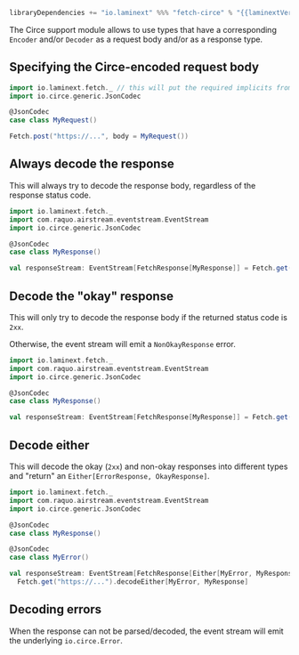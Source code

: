 ```scala
libraryDependencies += "io.laminext" %%% "fetch-circe" % "{{laminextVersion}}"
```

The Circe support module allows to use types that have a corresponding `Encoder` and/or `Decoder` as a request body and/or 
as a response type.

## Specifying the Circe-encoded request body

```scala
import io.laminext.fetch._ // this will put the required implicits from the fetch-circe module into the scope 
import io.circe.generic.JsonCodec

@JsonCodec
case class MyRequest()

Fetch.post("https://...", body = MyRequest())
```

## Always decode the response

This will always try to decode the response body, regardless of the response status code.

```scala
import io.laminext.fetch._  
import com.raquo.airstream.eventstream.EventStream
import io.circe.generic.JsonCodec

@JsonCodec
case class MyResponse()

val responseStream: EventStream[FetchResponse[MyResponse]] = Fetch.get("https://...").decode[MyResponse]
```

## Decode the "okay" response

This will only try to decode the response body if the returned status code is `2xx`.

Otherwise, the event stream will emit a `NonOkayResponse` error. 

```scala
import io.laminext.fetch._  
import com.raquo.airstream.eventstream.EventStream
import io.circe.generic.JsonCodec

@JsonCodec
case class MyResponse()

val responseStream: EventStream[FetchResponse[MyResponse]] = Fetch.get("https://...").decodeOkay[MyResponse]
```

## Decode either

This will decode the okay (`2xx`) and non-okay responses into different types and "return" an `Either[ErrorResponse, OkayResponse]`.

```scala
import io.laminext.fetch._  
import com.raquo.airstream.eventstream.EventStream
import io.circe.generic.JsonCodec

@JsonCodec
case class MyResponse()

@JsonCodec
case class MyError()

val responseStream: EventStream[FetchResponse[Either[MyError, MyResponse]]] =
  Fetch.get("https://...").decodeEither[MyError, MyResponse]
```

## Decoding errors

When the response can not be parsed/decoded, the event stream will emit the underlying `io.circe.Error`.  
